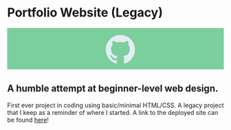 # Portfolio Website (Legacy)
![Alt text](images/updated-github-header.jpg)

## A humble attempt at beginner-level web design.
First ever project in coding using basic/minimal HTML/CSS. A legacy project that I keep as a reminder of where I started.
A link to the deployed site can be found [here](https://faisalkb.github.io/portfolio-website/)!
